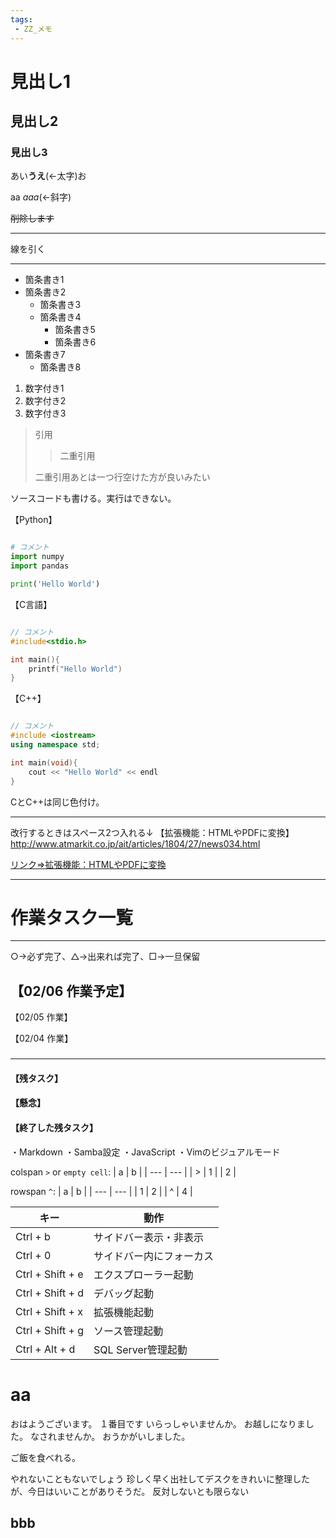```yaml
---
tags:
 - ZZ_メモ
---
```


# 見出し1

## 見出し2

### 見出し3

あい**うえ**(←太字)お

aa *aaa*(←斜字)

~~削除します~~

***
線を引く
***

* 箇条書き1
* 箇条書き2
  * 箇条書き3
  * 箇条書き4
    * 箇条書き5
    * 箇条書き6
* 箇条書き7
  * 箇条書き8

1. 数字付き1
1. 数字付き2
1. 数字付き3

> 引用
>> 二重引用
>
> 二重引用あとは一つ行空けた方が良いみたい
>

ソースコードも書ける。実行はできない。

【Python】

``` python

# コメント
import numpy
import pandas

print('Hello World')

```

【C言語】

``` c

// コメント
#include<stdio.h>

int main(){
    printf("Hello World")
}
```

【C++】

```c++

// コメント
#include <iostream>
using namespace std;

int main(void){
    cout << "Hello World" << endl
}

```

CとC++は同じ色付け。

***

改行するときはスペース2つ入れる↓
【拡張機能：HTMLやPDFに変換】  
<http://www.atmarkit.co.jp/ait/articles/1804/27/news034.html>

[リンク⇒拡張機能：HTMLやPDFに変換](http://www.atmarkit.co.jp/ait/articles/1804/27/news034.html)

***

# 作業タスク一覧

***
○→必ず完了、△→出来れば完了、□→一旦保留

## 【02/06 作業予定】

【02/05 作業】

【02/04 作業】

###
***

#### 【残タスク】

#### 【懸念】

#### 【終了した残タスク】

・Markdown
・Samba設定
・JavaScript
・Vimのビジュアルモード

colspan `>` or `empty cell`:
| a   | b   |
| --- | --- |
| >   | 1   |
| 2   |

rowspan `^`:
| a   | b   |
| --- | --- |
| 1   | 2   |
| ^   | 4   |

| キー         | 動作    |
|------------------|----------------|
| Ctrl + b         | サイドバー表示・非表示|
| Ctrl + 0         | サイドバー内にフォーカス   |
| Ctrl + Shift + e | エクスプローラー起動     |
| Ctrl + Shift + d | デバッグ起動         |
| Ctrl + Shift + x | 拡張機能起動         |
| Ctrl + Shift + g | ソース管理起動        |
| Ctrl + Alt + d   | SQL Server管理起動 |

aa
===

おはようございます。
１番目です
いらっしゃいませんか。
お越しになりました。
なされませんか。
おうかがいしました。

ご飯を食べれる。

やれないこともないでしょう
珍しく早く出社してデスクをきれいに整理したが、今日はいいことがありそうだ。
反対しないとも限らない

bbb
---